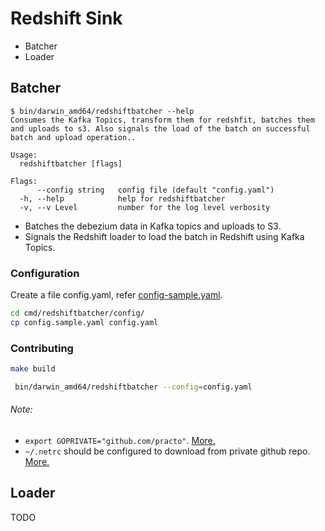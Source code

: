 # Redshift Sink

- Batcher
- Loader

## Batcher
```
$ bin/darwin_amd64/redshiftbatcher --help
Consumes the Kafka Topics, transform them for redshfit, batches them and uploads to s3. Also signals the load of the batch on successful batch and upload operation..

Usage:
  redshiftbatcher [flags]

Flags:
      --config string   config file (default "config.yaml")
  -h, --help            help for redshiftbatcher
  -v, --v Level         number for the log level verbosity
 ```

- Batches the debezium data in Kafka topics and uploads to S3.
- Signals the Redshift loader to load the batch in Redshift using Kafka Topics.

### Configuration
Create a file config.yaml, refer [config-sample.yaml](./cmd/redshiftbatcher/config/config.sample.yaml).
```bash
cd cmd/redshiftbatcher/config/
cp config.sample.yaml config.yaml
```

### Contributing
```bash
make build
```

```bash
 bin/darwin_amd64/redshiftbatcher --config=config.yaml
```

###### Note:
- `export GOPRIVATE="github.com/practo"`. [More.](https://medium.com/mabar/today-i-learned-fix-go-get-private-repository-return-error-reading-sum-golang-org-lookup-93058a058dd8)
- `~/.netrc` should be configured to download from private github repo. [More.](https://golang.org/doc/faq#git_https)


## Loader
TODO
